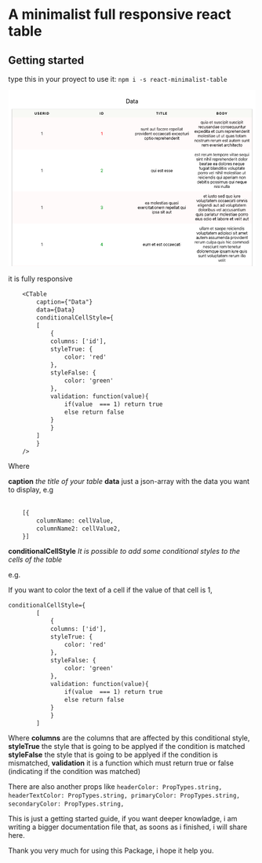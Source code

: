 # A minimalist full responsive react table

## Getting started
type this in your proyect to use it:
`npm i -s react-minimalist-table`


![alt full table](https://github.com/Cacilie/react-minimalist-table/blob/master/public/table1.png)

it is fully responsive

```
    <CTable 
        caption={"Data"}
        data={Data}
        conditionalCellStyle={
        [
            {
            columns: ['id'],
            styleTrue: {
                color: 'red'
            },
            styleFalse: {
                color: 'green'
            },
            validation: function(value){
                if(value  === 1) return true
                else return false
            } 
            }
        ]
        }
    />

```

Where 

**caption** *the title of your table*
**data** just a json-array with the data you want to display,
e.g
````

    [{
        columnName: cellValue,
        columnName2: cellValue2,
    }]
`````

**conditionalCellStyle** *It is possible to add some conditional styles to the cells of the table*

e.g.

If you want to color the text of a cell if the value of that cell is 1,


````
conditionalCellStyle={
        [
            {
            columns: ['id'],
            styleTrue: {
                color: 'red'
            },
            styleFalse: {
                color: 'green'
            },
            validation: function(value){
                if(value  === 1) return true
                else return false
            } 
            }
        ]
````

Where 
    **columns** are the columns that are affected by this conditional style, 
    **styleTrue** the style that is going to be applyed if the condition is matched
    **styleFalse** the style that is going to be applyed if the condition is mismatched,
    **validation** it is a function which must return true or false (indicating if the condition was matched)



There are also another props like 
    `````
    headerColor: PropTypes.string,
    headerTextColor: PropTypes.string,
    primaryColor: PropTypes.string,
    secondaryColor: PropTypes.string,
    `````


This is just a getting started guide, if you want deeper knowladge, i am writing a bigger documentation file that, as soons as i finished, i will share here.

Thank you very much for using this Package, i hope it help you.

